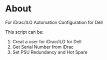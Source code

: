 <h1>About</h1>

For iDrac/ILO Automation Configuration for Dell

This script can be:

1. Creat a user for iDrac/iLO for Dell
2. Get Serial Number from iDrac
3. Set PSU Redundancy and Hot Spare
